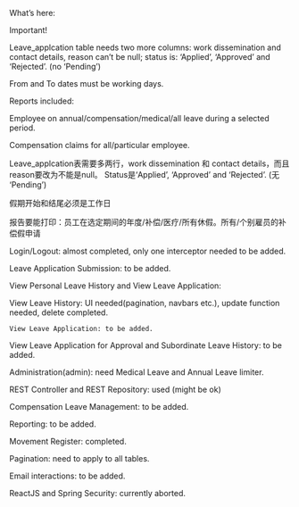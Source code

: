What’s here:



Important! 

                                                    

Leave_applcation table needs two more columns: work dissemination and contact details, reason can’t be null; status is: ‘Applied’, ‘Approved’ and ‘Rejected’. (no ‘Pending’)

From and To dates must be working days.

Reports included: 

Employee on annual/compensation/medical/all leave during a selected period.

Compensation claims for all/particular employee.

                                                     

Leave_applcation表需要多两行，work dissemination 和 contact details，而且reason要改为不能是null。 Status是‘Applied’, ‘Approved’ and ‘Rejected’. (无 ‘Pending’)

假期开始和结尾必须是工作日

报告要能打印：员工在选定期间的年度/补偿/医疗/所有休假。所有/个别雇员的补偿假申请








Login/Logout: almost completed, only one interceptor needed to be added.



Leave Application Submission: to be added.



View Personal Leave History and View Leave Application:

View Leave History: UI needed(pagination, navbars etc.), update function needed, delete completed.

	View Leave Application: to be added.



View Leave Application for Approval and Subordinate Leave History: to be added.

Administration(admin): need Medical Leave and Annual Leave limiter.



REST Controller and REST Repository: used (might be ok)



Compensation Leave Management: to be added.



Reporting: to be added.



Movement Register: completed.



Pagination: need to apply to all tables.



Email interactions: to be added.



ReactJS and Spring Security: currently aborted.

